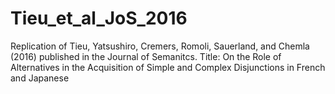 # Tieu_et_al_JoS_2016
Replication of Tieu, Yatsushiro, Cremers, Romoli, Sauerland, and Chemla (2016) published in the Journal of Semanitcs. Title: On the Role of Alternatives in the Acquisition of Simple and Complex Disjunctions in French and Japanese 

